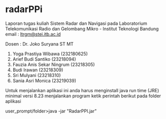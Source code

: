 # radarPPi

Laporan tugas kuliah Sistem Radar dan Navigasi pada Laboratorium Telekomunikasi Radio dan Gelombang Mikro - Institut Teknologi Bandung email : ltrgm@stei.itb.ac.id

Dosen : Dr. Joko Suryana ST MT

1.	Yoga Prastiya Wibawa	(232180625)
2.	Arief Budi Santiko	(23218094)
3.	Fauzia Anis Sekar Ningrum	(23218305)
4.	Budi Irawan	(23218309)
5.	Sri Mulyani	(23218310)
6.	Sania Asri Monica	(23219039)

Untuk menjalankan aplikasi ini anda harus menginstall java run time (JRE) minimal versi 8.23 
menjalankan program ketik perintah berikut pada folder aplikasi

user_prompt/folder>java -jar "RadarPPI.jar"
